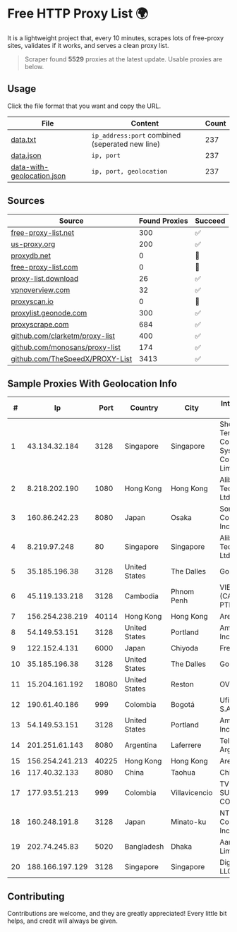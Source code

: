 
# Free HTTP Proxy List 🌍

It is a lightweight project that, every 10 minutes, scrapes lots of free-proxy sites, validates if it works, and serves a clean proxy list.


> Scraper found **5529** proxies at the latest update. Usable proxies are below.

## Usage

Click the file format that you want and copy the URL.


|File|Content|Count|
|----|-------|-----|
|[data.txt](https://raw.githubusercontent.com/themiralay/Proxy-List-World/master/data.txt)|`ip_address:port` combined (seperated new line)|237|
|[data.json](https://raw.githubusercontent.com/themiralay/Proxy-List-World/master/data.json)|`ip, port`|237|
|[data-with-geolocation.json](https://raw.githubusercontent.com/themiralay/Proxy-List-World/master/data-with-geolocation.json)|`ip, port, geolocation`|237|

## Sources

|Source|Found Proxies|Succeed|
|------|-------------|-------|
|[free-proxy-list.net](https://free-proxy-list.net)|300|✅|
|[us-proxy.org](https://www.us-proxy.org)|200|✅|
|[proxydb.net](http://proxydb.net)|0|🚫|
|[free-proxy-list.com](https://free-proxy-list.com/?page=&port=&type%5B%5D=http&type%5B%5D=https&up_time=0&search=Search)|0|🚫|
|[proxy-list.download](https://www.proxy-list.download/HTTP)|26|✅|
|[vpnoverview.com](https://vpnoverview.com/privacy/anonymous-browsing/free-proxy-servers)|32|✅|
|[proxyscan.io](https://www.proxyscan.io)|0|🚫|
|[proxylist.geonode.com](https://proxylist.geonode.com/api/proxy-list?limit=300&page=1&sort_by=lastChecked&sort_type=desc&protocols=http,https)|300|✅|
|[proxyscrape.com](https://api.proxyscrape.com/v2/?request=displayproxies&protocol=http&timeout=10000&country=all&ssl=all&anonymity=all)|684|✅|
|[github.com/clarketm/proxy-list](https://raw.githubusercontent.com/clarketm/proxy-list/master/proxy-list-raw.txt)|400|✅|
|[github.com/monosans/proxy-list](https://raw.githubusercontent.com/monosans/proxy-list/main/proxies/http.txt)|174|✅|
|[github.com/TheSpeedX/PROXY-List](https://raw.githubusercontent.com/TheSpeedX/PROXY-List/master/http.txt)|3413|✅|


## Sample Proxies With Geolocation Info

|#|Ip|Port|Country|City|Internet Service Provider|
|-|--|----|-------|----|-------------------------|
|1|43.134.32.184|3128|Singapore|Singapore|Shenzhen Tencent Computer Systems Company Limited|
|2|8.218.202.190|1080|Hong Kong|Hong Kong|Alibaba (US) Technology Co., Ltd.|
|3|160.86.242.23|8080|Japan|Osaka|Sony Network Communications Inc|
|4|8.219.97.248|80|Singapore|Singapore|Alibaba (US) Technology Co., Ltd.|
|5|35.185.196.38|3128|United States|The Dalles|Google LLC|
|6|45.119.133.218|3128|Cambodia|Phnom Penh|VIETTEL (CAMBODIA) PTE., LTD|
|7|156.254.238.219|40114|Hong Kong|Hong Kong|AresIDC Limited|
|8|54.149.53.151|3128|United States|Portland|Amazon.com, Inc.|
|9|122.152.4.131|6000|Japan|Chiyoda|FreeBit Co., Ltd.|
|10|35.185.196.38|3128|United States|The Dalles|Google LLC|
|11|15.204.161.192|18080|United States|Reston|OVH SAS|
|12|190.61.40.186|999|Colombia|Bogotá|Ufinet Panama S.A.|
|13|54.149.53.151|3128|United States|Portland|Amazon.com, Inc.|
|14|201.251.61.143|8080|Argentina|Laferrere|Telefonica de Argentina|
|15|156.254.241.213|40225|Hong Kong|Hong Kong|AresIDC Limited|
|16|117.40.32.133|8080|China|Taohua|Chinanet|
|17|177.93.51.213|999|Colombia|Villavicencio|TV AZTECA SUCURSAL COLOMBIA|
|18|160.248.191.8|3128|Japan|Minato-ku|NTT PC Communications, Inc.|
|19|202.74.245.83|5020|Bangladesh|Dhaka|Aamra Networks Limited|
|20|188.166.197.129|3128|Singapore|Singapore|DigitalOcean, LLC|



## Contributing

Contributions are welcome, and they are greatly appreciated! Every
little bit helps, and credit will always be given.

